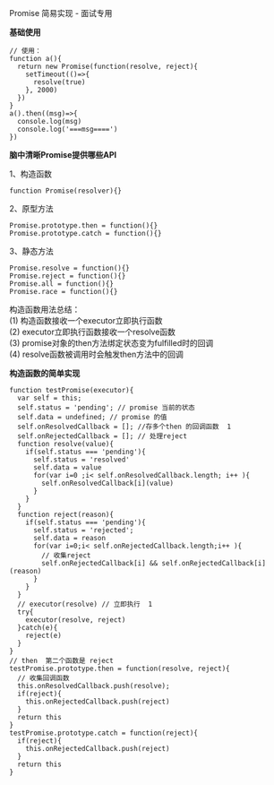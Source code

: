 Promise 简易实现 - 面试专用

**基础使用**
```
// 使用：
function a(){
  return new Promise(function(resolve, reject){
    setTimeout(()=>{
      resolve(true)
    }, 2000)
  })
}
a().then((msg)=>{
  console.log(msg)
  console.log('===msg====')
})

```

**脑中清晰Promise提供哪些API**

1、构造函数
```
function Promise(resolver){}
```
2、原型方法
```
Promise.prototype.then = function(){}
Promise.prototype.catch = function(){}
```
3、静态方法
```
Promise.resolve = function(){}
Promise.reject = function(){}
Promise.all = function(){}
Promise.race = function(){}
```

构造函数用法总结：    
(1) 构造函数接收一个executor立即执行函数    
(2) executor立即执行函数接收一个resolve函数   
(3) promise对象的then方法绑定状态变为fulfilled时的回调    
(4) resolve函数被调用时会触发then方法中的回调     

**构造函数的简单实现**
```
function testPromise(executor){
  var self = this;
  self.status = 'pending'; // promise 当前的状态
  self.data = undefined; // promise 的值
  self.onResolvedCallback = []; //存多个then 的回调函数  1
  self.onRejectedCallback = []; // 处理reject
  function resolve(value){
    if(self.status === 'pending'){
      self.status = 'resolved'
      self.data = value
      for(var i=0 ;i< self.onResolvedCallback.length; i++ ){
        self.onResolvedCallback[i](value)
      }
    }
  }
  function reject(reason){
    if(self.status === 'pending'){
      self.status = 'rejected';
      self.data = reason
      for(var i=0;i< self.onRejectedCallback.length;i++ ){
        // 收集reject
        self.onRejectedCallback[i] && self.onRejectedCallback[i](reason)
      }
    }
  }
  // executor(resolve) // 立即执行  1
  try{
    executor(resolve, reject)
  }catch(e){
    reject(e)
  }
}
// then  第二个函数是 reject
testPromise.prototype.then = function(resolve, reject){
  // 收集回调函数
  this.onResolvedCallback.push(resolve);
  if(reject){
    this.onRejectedCallback.push(reject)
  }
  return this
}
testPromise.prototype.catch = function(reject){
  if(reject){
    this.onRejectedCallback.push(reject)
  }
  return this
}
```